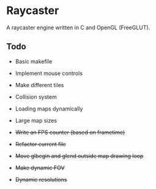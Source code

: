 # Raycaster

A raycaster engine written in C and OpenGL (FreeGLUT).

## Todo

* Basic makefile

* Implement mouse controls

* Make different tiles

* Collision system

* Loading maps dynamically

* Large map sizes

* ~~Write an FPS counter (based on frametime)~~

* ~~Refactor current file~~

* ~~Move glbegin and glend outside map drawing loop~~

* ~~Make dynamic FOV~~

* ~~Dynamic resolutions~~
